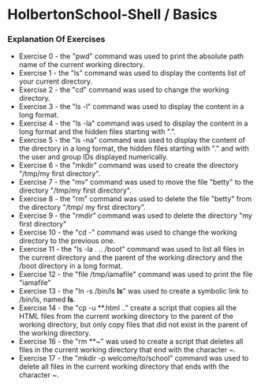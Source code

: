 # HolbertonSchool-Shell / Basics

### Explanation Of Exercises
* Exercise 0 - the "pwd" command was used to print the absolute path name of the current working directory.
* Exercise 1 - the "ls" command was used to display the contents list of your current directory.
* Exercise 2 - the "cd" command was used to change the working directory.
* Exercise 3 - the "ls -l" command was used to display the content in a long format.
* Exercise 4 - the "ls -la" command was used to display the content in a long format and the hidden files starting with ".".
* Exercise 5 - the "ls -na" command was used to display the content of the directory in a long format, the hidden files starting with "." and with the user and group IDs displayed numerically.
* Exercise 6 - the "mkdir" command was used to create the directory "/tmp/my first directory".
* Exercise 7 - the "mv" command was used to move the file "betty" to the directory "/tmp/my first directory".  
* Exercise 8 - the "rm" command was used to delete the file "betty" from the directory "/tmp/ my first directory".
* Exercise 9 - the "rmdir" command was used to delete the directory "my first directory" 
* Exercise 10 - the "cd -" command was used to change the working directory to the previous one.
* Exercise 11 - the "ls -la . .. /boot" command was used to list all files in the current directory and the parent of the working directory and the /boot directory in a long format.
* Exercise 12 - the "file /tmp/iamafile" command was used to print the file "iamafile"
* Exercise 13 - the "ln -s /bin/ls __ls__" was used to create a symbolic link to /bin/ls, named __ls__.
* Exercise 14 - the "cp -u **.html .." create a script that copies all the HTML files from the current working directory to the parent of the working directory, but only copy files that did not exist in the parent of the working directory.
* Exercise 16 - the "rm **~" was used to create a script that deletes all files in the current working directory that end with the character ~.
* Exercise 17 - the "mkdir -p welcome/to/school" command was used to delete all files in the current working directory that ends with the character ~.
